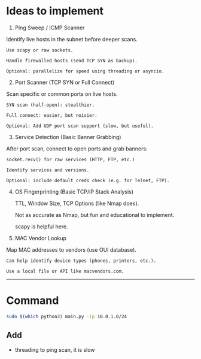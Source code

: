 # Ideas to implement
1. Ping Sweep / ICMP Scanner

Identify live hosts in the subnet before deeper scans.

    Use scapy or raw sockets.

    Handle firewalled hosts (send TCP SYN as backup).

    Optional: parallelize for speed using threading or asyncio.

2. Port Scanner (TCP SYN or Full Connect)

Scan specific or common ports on live hosts.

    SYN scan (half-open): stealthier.

    Full connect: easier, but noisier.

    Optional: Add UDP port scan support (slow, but useful).

3. Service Detection (Basic Banner Grabbing)

After port scan, connect to open ports and grab banners:

    socket.recv() for raw services (HTTP, FTP, etc.)

    Identify services and versions.

    Optional: include default creds check (e.g. for Telnet, FTP).

4. OS Fingerprinting (Basic TCP/IP Stack Analysis)

    TTL, Window Size, TCP Options (like Nmap does).

    Not as accurate as Nmap, but fun and educational to implement.

    scapy is helpful here.

5. MAC Vendor Lookup

Map MAC addresses to vendors (use OUI database).

    Can help identify device types (phones, printers, etc.).

    Use a local file or API like macvendors.com.

---

# Command

```bash
sudo $(which python3) main.py -ip 10.0.1.0/24
```

## Add
- threading to ping scan, it is slow
